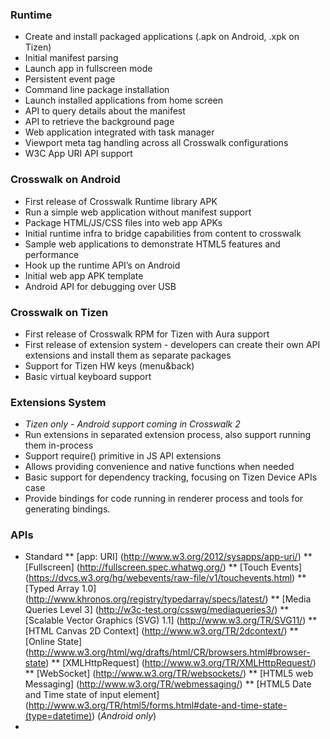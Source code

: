 ### Runtime

* Create and install packaged applications (.apk on Android, .xpk on Tizen)
* Initial manifest parsing
* Launch app in fullscreen mode
* Persistent event page
* Command line package installation
* Launch installed applications from home screen
* API to query details about the manifest
* API to retrieve the background page
* Web application integrated with task manager
* Viewport meta tag handling across all Crosswalk configurations
* W3C App URI API support

### Crosswalk on Android

* First release of Crosswalk Runtime library APK 
* Run a simple web application without manifest support
* Package HTML/JS/CSS files into web app APKs
* Initial runtime infra to bridge capabilities from content to crosswalk
* Sample web applications to demonstrate HTML5 features and performance
* Hook up the runtime API’s on Android
* Initial web app APK template
* Android API for debugging over USB

### Crosswalk on Tizen

* First release of Crosswalk RPM for Tizen with Aura support
* First release of extension system - developers can create their own API extensions and install them as separate packages
* Support for Tizen HW keys (menu&back)
* Basic virtual keyboard support 

### Extensions System

* _Tizen only - Android support coming in Crosswalk 2_
* Run extensions in separated extension process, also support running them in-process
* Support require() primitive in JS API extensions
* Allows providing convenience and native functions when needed
* Basic support for dependency tracking, focusing on Tizen Device APIs case
* Provide bindings for code running in renderer process and tools for generating bindings.

### APIs

* Standard
** [app: URI] (http://www.w3.org/2012/sysapps/app-uri/)
** [Fullscreen] (http://fullscreen.spec.whatwg.org/)
** [Touch Events] (https://dvcs.w3.org/hg/webevents/raw-file/v1/touchevents.html)
** [Typed Array 1.0] (http://www.khronos.org/registry/typedarray/specs/latest/)
** [Media Queries Level 3] (http://w3c-test.org/csswg/mediaqueries3/)
** [Scalable Vector Graphics (SVG) 1.1] (http://www.w3.org/TR/SVG11/)
** [HTML Canvas 2D Context] (http://www.w3.org/TR/2dcontext/)
** [Online State] (http://www.w3.org/html/wg/drafts/html/CR/browsers.html#browser-state)
** [XMLHttpRequest] (http://www.w3.org/TR/XMLHttpRequest/)
** [WebSocket] (http://www.w3.org/TR/websockets/)
** [HTML5 web Messaging] (http://www.w3.org/TR/webmessaging/)
** [HTML5 Date and Time state of input element] (http://www.w3.org/TR/html5/forms.html#date-and-time-state-(type=datetime)) (_Android only_)
* 
		
		
		
		
		
		
		
		